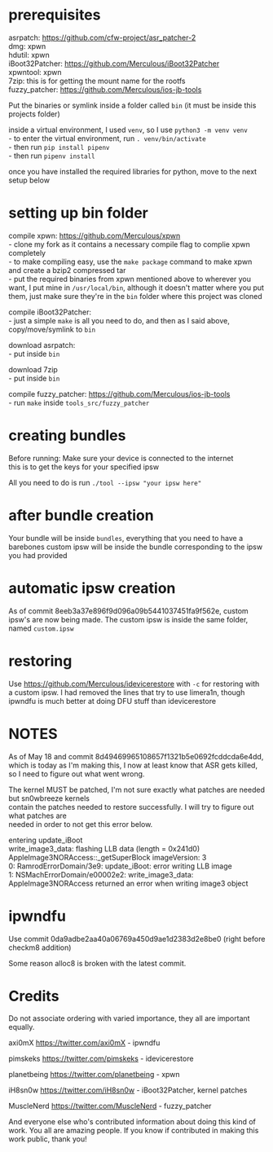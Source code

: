 # prerequisites

asrpatch: https://github.com/cfw-project/asr_patcher-2  
dmg: xpwn  
hdutil: xpwn  
iBoot32Patcher: https://github.com/Merculous/iBoot32Patcher  
xpwntool: xpwn  
7zip: this is for getting the mount name for the rootfs  
fuzzy_patcher: https://github.com/Merculous/ios-jb-tools

Put the binaries or symlink inside a folder called `bin` (it must be inside this projects folder)

inside a virtual environment, I used `venv`, so I use `python3 -m venv venv`  
	- to enter the virtual environment, run `. venv/bin/activate`  
	- then run `pip install pipenv`  
	- then run `pipenv install`  

once you have installed the required libraries for python, move to the next setup below

# setting up bin folder
compile xpwn: https://github.com/Merculous/xpwn  
	- clone my fork as it contains a necessary compile flag to complie xpwn completely  
	- to make compiling easy, use the `make package` command to make xpwn and create a bzip2 compressed tar  
	- put the required binaries from xpwn mentioned above to wherever you want, I put mine in `/usr/local/bin`, although it doesn't matter where you put them, just make sure they're in the `bin` folder where this project was cloned

compile iBoot32Patcher:  
	- just a simple `make` is all you need to do, and then as I said above, copy/move/symlink to `bin`

download asrpatch:  
	- put inside `bin`

download 7zip  
	- put inside `bin`  

compile fuzzy_patcher: https://github.com/Merculous/ios-jb-tools  
	- run `make` inside `tools_src/fuzzy_patcher`

# creating bundles
Before running: Make sure your device is connected to the internet  
this is to get the keys for your specified ipsw

All you need to do is run `./tool --ipsw "your ipsw here"`

# after bundle creation
Your bundle will be inside `bundles`, everything that you need to have a barebones custom ipsw will be inside the bundle corresponding to the ipsw you had provided

# automatic ipsw creation
As of commit 8eeb3a37e896f9d096a09b5441037451fa9f562e, custom ipsw's are now being made. The custom ipsw is inside the same folder, named `custom.ipsw`

# restoring

Use https://github.com/Merculous/idevicerestore with `-c` for restoring with a custom ipsw. I had removed the lines that try to use limera1n, though ipwndfu is much better at doing DFU stuff than idevicerestore


# NOTES

As of May 18 and commit 8d49469965108657f1321b5e0692fcddcda6e4dd, which is today as I'm making this, I now at least know that ASR gets killed, so I need to figure out what went wrong.  

The kernel MUST be patched, I'm not sure exactly what patches are needed but sn0wbreeze kernels  
contain the patches needed to restore successfully. I will try to figure out what patches are  
needed in order to not get this error below.  


entering update_iBoot  
write_image3_data: flashing LLB data (length = 0x241d0)  
AppleImage3NORAccess::_getSuperBlock imageVersion: 3  
0: RamrodErrorDomain/3e9: update_iBoot: error writing LLB image  
1: NSMachErrorDomain/e00002e2: write_image3_data: AppleImage3NORAccess returned an error when writing image3 object

# ipwndfu

Use commit 0da9adbe2aa40a06769a450d9ae1d2383d2e8be0 (right before checkm8 addition)

Some reason alloc8 is broken with the latest commit.

# Credits

Do not associate ordering with varied importance, they all are important equally.

axi0mX https://twitter.com/axi0mX
	- ipwndfu

pimskeks https://twitter.com/pimskeks
	- idevicerestore

planetbeing https://twitter.com/planetbeing
	- xpwn

iH8sn0w https://twitter.com/iH8sn0w
	- iBoot32Patcher, kernel patches

MuscleNerd https://twitter.com/MuscleNerd
	- fuzzy_patcher

And everyone else who's contributed information about doing this kind of work. You all
are amazing people. If you know if contributed in making this work public, thank you!
